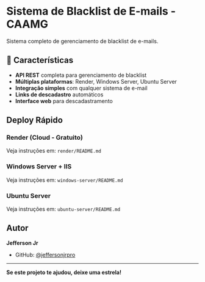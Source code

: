 ﻿#  Sistema de Blacklist de E-mails - CAAMG

Sistema completo de gerenciamento de blacklist de e-mails.

## 🌟 Características

-  **API REST** completa para gerenciamento de blacklist
-  **Múltiplas plataformas**: Render, Windows Server, Ubuntu Server
-  **Integração simples** com qualquer sistema de e-mail
-  **Links de descadastro** automáticos
-  **Interface web** para descadastramento

##  Deploy Rápido

### Render (Cloud - Gratuito)
Veja instruções em: `render/README.md`

### Windows Server + IIS
Veja instruções em: `windows-server/README.md`

### Ubuntu Server
Veja instruções em: `ubuntu-server/README.md`

##  Autor

**Jefferson Jr**
- GitHub: [@jeffersonjrpro](https://github.com/jeffersonjrpro)

---

 **Se este projeto te ajudou, deixe uma estrela!** 
